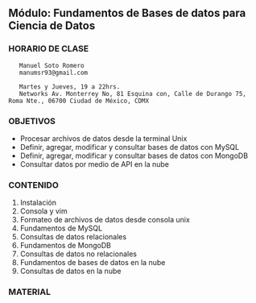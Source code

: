 ## Módulo: Fundamentos de Bases de datos para Ciencia de Datos 

### HORARIO DE CLASE

```
   Manuel Soto Romero
   manumsr93@gmail.com

   Martes y Jueves, 19 a 22hrs.
   Networks Av. Monterrey No, 81 Esquina con, Calle de Durango 75, Roma Nte., 06700 Ciudad de México, CDMX
```

### OBJETIVOS
- Procesar archivos de datos desde la terminal Unix
- Definir, agregar, modificar y consultar bases de datos con MySQL
- Definir, agregar, modificar y consultar bases de datos con MongoDB
- Consultar datos por medio de API en la nube

### CONTENIDO

1. Instalación
2. Consola y vim
3. Formateo de archivos de datos desde consola unix
4. Fundamentos de MySQL
5. Consultas de datos relacionales
6. Fundamentos de MongoDB
7. Consultas de datos no relacionales
8. Fundamentos de bases de datos en la nube
9. Consultas de datos en la nube

### MATERIAL
